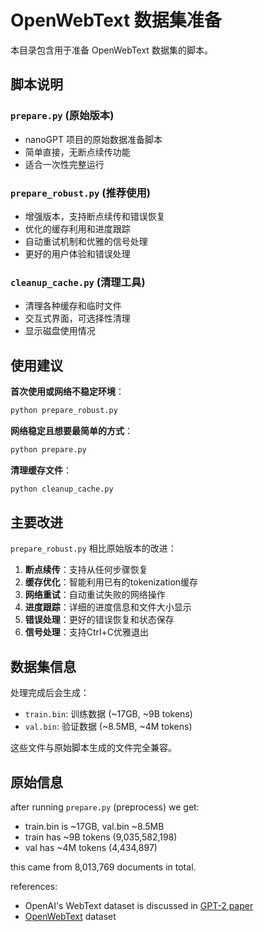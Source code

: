 
# OpenWebText 数据集准备

本目录包含用于准备 OpenWebText 数据集的脚本。

## 脚本说明

### `prepare.py` (原始版本)
- nanoGPT 项目的原始数据准备脚本
- 简单直接，无断点续传功能
- 适合一次性完整运行

### `prepare_robust.py` (推荐使用)
- 增强版本，支持断点续传和错误恢复
- 优化的缓存利用和进度跟踪
- 自动重试机制和优雅的信号处理
- 更好的用户体验和错误处理

### `cleanup_cache.py` (清理工具)
- 清理各种缓存和临时文件
- 交互式界面，可选择性清理
- 显示磁盘使用情况

## 使用建议

**首次使用或网络不稳定环境**：
```bash
python prepare_robust.py
```

**网络稳定且想要最简单的方式**：
```bash
python prepare.py
```

**清理缓存文件**：
```bash
python cleanup_cache.py
```

## 主要改进

`prepare_robust.py` 相比原始版本的改进：

1. **断点续传**：支持从任何步骤恢复
2. **缓存优化**：智能利用已有的tokenization缓存
3. **网络重试**：自动重试失败的网络操作
4. **进度跟踪**：详细的进度信息和文件大小显示
5. **错误处理**：更好的错误恢复和状态保存
6. **信号处理**：支持Ctrl+C优雅退出

## 数据集信息

处理完成后会生成：
- `train.bin`: 训练数据 (~17GB, ~9B tokens)
- `val.bin`: 验证数据 (~8.5MB, ~4M tokens)

这些文件与原始脚本生成的文件完全兼容。

## 原始信息

after running `prepare.py` (preprocess) we get:

- train.bin is ~17GB, val.bin ~8.5MB
- train has ~9B tokens (9,035,582,198)
- val has ~4M tokens (4,434,897)

this came from 8,013,769 documents in total.

references:

- OpenAI's WebText dataset is discussed in [GPT-2 paper](https://d4mucfpksywv.cloudfront.net/better-language-models/language_models_are_unsupervised_multitask_learners.pdf)
- [OpenWebText](https://skylion007.github.io/OpenWebTextCorpus/) dataset
